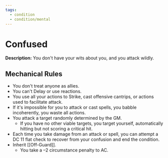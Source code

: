 ```yaml
---
tags:
  - condition
  - condition/mental
---
```

# Confused
**Description:** You don't have your wits about you, and you attack wildly.

## Mechanical Rules

- You don't treat anyone as allies.  
- You can't Delay or use reactions.  
- You use all your actions to Strike, cast offensive cantrips, or actions used to facilitate attack.
- If it's impossible for you to attack or cast spells, you babble incoherently, you waste all actions.
- You attack a target randomly determined by the GM.  
	- If you have no other viable targets, you target yourself, automatically hitting but not scoring a critical hit.
- Each time you take damage from an attack or spell, you can attempt a DC 11 flat check to recover from your confusion and end the condition.
- Inherit [[Off-Guard]].
	- You take a –2 circumstance penalty to AC.